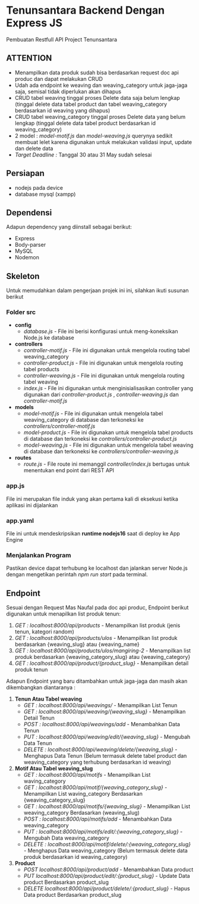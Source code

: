 # Tenunsantara Backend Dengan Express JS
Pembuatan Restfull API Project Tenunsantara

## ATTENTION
* Menampilkan data produk sudah bisa berdasarkan request doc api produc dan dapat melakukan CRUD
* Udah ada endpoint ke weaving dan weaving_category untuk jaga-jaga saja, semisal tidak diperlukan akan dihapus
* CRUD tabel weaving tinggal proses Delete data saja belum lengkap (tinggal delete data tabel product dan tabel weaving_category berdasarkan id weaving yang dihapus)
* CRUD tabel weaving_category tinggal proses Delete data yang belum lengkap (tinggal delete data tabel product berdasarkan id weaving_category)
* 2 model : *model-motif.js* dan *model-weaving.js* querynya sedikit membuat lelet karena digunakan untuk melakukan validasi input, update dan delete data
* *Target Deadline :* Tanggal 30 atau 31 May sudah selesai

## Persiapan
  * nodejs pada device
  * database mysql (xampp)

## Dependensi
Adapun dependency yang diinstall sebagai berikut:
  * Express
  * Body-parser
  * MySQL
  * Nodemon

## Skeleton
Untuk memudahkan dalam pengerjaan projek ini ini, silahkan ikuti susunan berikut

### Folder src
  * **config**
    - *database.js* - File ini berisi konfigurasi untuk meng-koneksikan Node.js ke database
  * **controllers**
    - *controller-motif.js* - File ini digunakan untuk mengelola routing tabel weaving_category
    - *controller-product.js* - File ini digunakan untuk mengelola routing tabel products
    - *controller-weaving.js* - File ini digunakan untuk mengelola routing tabel weaving
    - *index.js* - File ini digunakan untuk menginisialisasikan controller yang digunakan dari *controller-product.js* , *controller-weaving.js* dan *controller-motif.js*
  * **models**
    - *model-motif.js* - File ini digunakan untuk mengelola tabel weaving_category di database dan terkoneksi ke *controllers/controller-motif.js*
    - *model-product.js* - File ini digunakan untuk mengelola tabel products di database dan terkoneksi ke *controllers/controller-product.js*
    - *model-weaving.js* - File ini digunakan untuk mengelola tabel weaving di database dan terkoneksi ke *controllers/controller-weaving.js*
  * **routes**
    - *route.js* - File route ini memanggil *controller/index.js* bertugas untuk menentukan end point dari REST API

### app.js
File ini merupakan file induk yang akan pertama kali di eksekusi ketika aplikasi ini dijalankan

### app.yaml
File ini untuk mendeskripsikan **runtime nodejs16** saat di deploy ke App Engine

### Menjalankan Program
Pastikan device dapat terhubung ke localhost dan jalankan server Node.js dengan mengetikan perintah *npm run start* pada terminal.

## Endpoint
Sesuai dengan Request Mas Naufal pada doc api produc, Endpoint berikut digunakan untuk menapilkan list produk tenun:
  1. *GET : localhost:8000/api/products* - Menampilkan list produk (jenis tenun, kategori random)
  2. *GET : localhost:8000/api/products/ulos* - Menampilkan list produk berdasarkan {weaving_slug} atau {weaving_name}
  3. *GET : localhost:8000/api/products/ulos/mangiring-2* - Menampilkan list produk berdasarkan {weaving_category_slug} atau {weaving_category}
  4. *GET : localhost:8000/api/product/{product_slug}* - Menampilkan detail produk tenun

Adapun Endpoint yang baru ditambahkan untuk jaga-jaga dan masih akan dikembangkan diantaranya :
  1. **Tenun Atau Tabel weaving**
      - *GET : localhost:8000/api/weavings/* - Menampilkan List Tenun
      - *GET : localhost:8000/api/weaving/{weaving_slug}* - Menampilkan Detail Tenun
      - *POST : localhost:8000/api/weavings/add* - Menambahkan Data Tenun
      - *PUT : localhost:8000/api/weaving/edit/{weaving_slug}* - Mengubah Data Tenun
      - *DELETE : localhost:8000/api/weaving/delete/{weaving_slug}* - Menghapus Data Tenun (Belum termasuk delete tabel product dan weaving_category yang terhubung berdasarkan id weaving)
  2. **Motif Atau Tabel weaving_slug**
      - *GET : localhost:8000/api/motifs* - Menampilkan List waving_category
      - *GET : localhost:8000/api/motif/{weaving_category_slug}* - Menampilkan List waving_category Berdasarkan {weaving_category_slug}
      - *GET : localhost:8000/api/motifs/{weaving_slug}* - Menampilkan List weaving_category Berdasarkan (weaving_slug)
      - *POST : localhost:8000/api/motifs/add* - Menambahkan Data weaving_category
      - *PUT : localhost:8000/api/motifs/edit/:{weaving_category_slug}* - Mengubah Data weaving_category
      - *DELETE : localhost:8000/api/motif/delete/:{weaving_category_slug}* - Menghapus Data weaving_category (Belum termasuk delete data produk berdasarkan id weaving_category)
  3. **Product**
      - *POST localhost:8000/api/product/add* - Menambahkan Data product
      - *PUT localhost:8000/api/product/edit/:{product_slug}* - Update Data product Berdasarkan product_slug
      - *DELETE localhost:8000/api/product/delete/:{product_slug}* - Hapus Data product Berdasarkan product_slug
